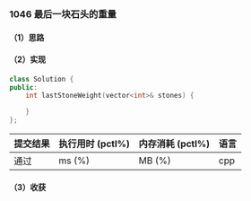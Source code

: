 ### 1046 最后一块石头的重量

#### （1）思路

#### （2）实现

```cpp
class Solution {
public:
    int lastStoneWeight(vector<int>& stones) {

    }
};
```

| 提交结果 | 执行用时 (pctl%) | 内存消耗 (pctl%) | 语言 |
|:---------|:-----------------|:-----------------|:-----|
| 通过     |  ms (%)   |  MB (%)  | cpp  |

#### （3）收获
